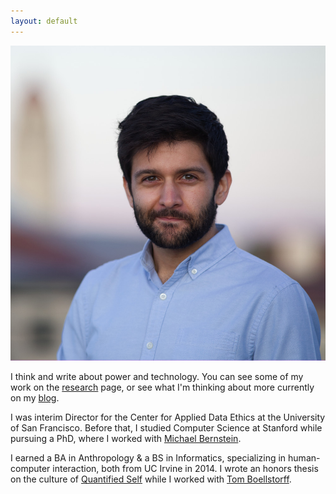 ```yaml
---
layout: default
---
```



<div class="row">
  <div class="col">
  <img class="col-5 col-md-4 col-lg-4 img-fluid m-sm-2 m-2 float-start" src="/content/ali_profile_1k_sq_compressed.jpg">


<div class="col" markdown="1">

I think and write about power and technology. You can see some of my work on the [research][] page, or see what I'm thinking about more currently on my [blog][].



I was interim Director for the Center for Applied Data Ethics at the University of San Francisco. Before that,
I studied Computer Science at Stanford while pursuing a PhD, where I worked with [Michael Bernstein][msb].


I earned a BA in Anthropology & a BS in Informatics,
specializing in human-computer interaction,
both from UC Irvine in 2014.
I wrote an honors thesis on the culture of [Quantified Self][qsthesis]
while I worked with [Tom Boellstorff][boellstorff].

<!-- If this isn't enough info, click on some links floating around this text in various places -->
<!-- (determined mostly by the size of your browser). -->

<a rel="me" href="https://masto.al2.in/@ali"></a>

  </div>

  </div>

</div>



[qsthesis]: /media/papers/quantified_self.pdf
  "Quantified Self thesis (PDF)"
[blog]: /blog/
  "blog"
[boellstorff]: http://faculty.sites.uci.edu/boellstorff/
  "Tom Boellstorff homepage"
[wishlist]: //amzn.com/w/26BOYXJ3IHQKJ
  "book wishlist"
[jure]: http://cs.stanford.edu/people/jure/
  "Jure Leskovec homepage"
[infolab]: http://infolab.stanford.edu/
  "Stanford infolab homepage"
[DJ]: http://web.stanford.edu/~jurafsky/
  "Dan Jurafsky homepage"
[stanfordnlp]: http://nlp.stanford.edu/
  "Stanford NLP group homepage"
[fuselabs]: http://fuse.microsoft.com/
  "FUSE Labs homepage"
[msb]: http://hci.stanford.edu/msb/
  "Michael Bernstein homepage"
[fuseblogpost]: http://blog.fuselabs.org/post/125185306896/worker-centric-labor-markets
  "FUSE Labs blog post about my research"
[PC]: http://platformcoop.net/
  "Platform cooperativism page"
[contact]: /contact
  "Contact page"
[twitter]: https://twitter.com/_alialkhatib
  "Twitter profile page"
[PCTalkPDF]: /media/presentations/PlatformCooperativism.pdf
  "Platform cooperativism talk slides (PDF)"
[PCTalkLaTeX]: /media/presentations/PlatformCooperativism.tex
  "Platform cooperativism talk slides (LaTeX document)"
[PCTalk]: http://livestream.com/internetsociety/platformcoop/videos/104467678
  "Platform cooperativism talk video"
[CHI]: https://chi2017.acm.org
  "CHI 2017 page"
[sla_presentation]: /street
  "Street Level Algorithms presentation page"
[gig work]: /research#crowdwork-piecework
  "Piecework page"
[AI]: /research#street-level-algorithms
  "Street Level Algorithms page"
[utopia]: /research#utopia
  "To Live in Their Utopia page"
[research]: /research
  "Research"
